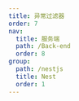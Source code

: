 ```yaml
---
title: 异常过滤器
order: 7
nav:
  title: 服务端
  path: /Back-end
  order: 8
group:
  path: /nestjs
  title: Nest
  order: 1
---
```

